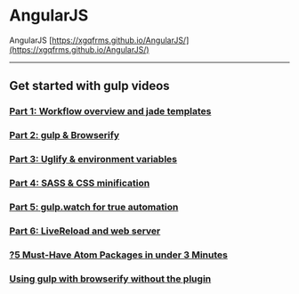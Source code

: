 # AngularJS
AngularJS
[https://xgqfrms.github.io/AngularJS/](https://xgqfrms.github.io/AngularJS/)
***
## Get started with **gulp** videos
### [Part 1: Workflow overview and jade templates](https://www.youtube.com/watch?v=DkRoa2LooNM&list=PLRk95HPmOM6PN-G1xyKj9q6ap_dc9Yckm&index=1)
### [Part 2: gulp & Browserify](https://www.youtube.com/watch?v=78_iyqT-qT8&index=2&list=PLRk95HPmOM6PN-G1xyKj9q6ap_dc9Yckm)
### [Part 3: Uglify & environment variables](https://www.youtube.com/watch?v=gRzCAyNrPV8&index=4&list=PLRk95HPmOM6PN-G1xyKj9q6ap_dc9Yckm)
### [Part 4: SASS & CSS minification](https://www.youtube.com/watch?v=O_0S6Z9FIKM&list=PLRk95HPmOM6PN-G1xyKj9q6ap_dc9Yckm&index=5)
### [Part 5: gulp.watch for true automation](https://www.youtube.com/watch?v=nsMsFyLGjSA&index=6&list=PLRk95HPmOM6PN-G1xyKj9q6ap_dc9Yckm)
### [Part 6: LiveReload and web server](https://www.youtube.com/watch?v=KURMrW-HsY4&list=PLRk95HPmOM6PN-G1xyKj9q6ap_dc9Yckm&index=7)
### [?5 Must-Have Atom Packages in under 3 Minutes](https://www.youtube.com/watch?v=nTdTBs6jk98)
### [Using gulp with browserify without the plugin](https://www.youtube.com/watch?v=OQk2MhdzIHo&list=PLRk95HPmOM6PN-G1xyKj9q6ap_dc9Yckm&index=3)
